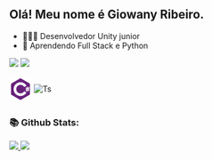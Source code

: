 
## Olá! Meu nome é Giowany Ribeiro.

 

 - 👨🏻‍💻 Desenvolvedor Unity junior
 - 🤖 Aprendendo Full Stack e Python

<div> 
<a href="https://www.linkedin.com/in/giowany-ribeiro-a9a5766a/" target="_blank"><img src="https://img.shields.io/badge/-LinkedIn-%230077B5?style=for-the-badge&logo=linkedin&logoColor=white" target="_blank"></a> 
  <a href = "mailto:giowany_100@hotmail.com"><img src="https://img.shields.io/badge/-Gmail-%23333?style=for-the-badge&logo=gmail&logoColor=white" target="_blank"></a>
</div>

<div style="display: inline_block"><br>
  <img align="center" alt="Js" height="40" width="40" src="https://raw.githubusercontent.com/devicons/devicon/master/icons/csharp/csharp-plain.svg">
  <img align="center" alt="Ts" height="40" width="40" src="https://github.com/halak/unity-editor-icons/blob/master/icons/small/UnityLogo.png?raw=true">
 <!-- <img align="center" alt="React" height="30" width="40" src="">
  <img align="center" alt="HTML" height="30" width="40" src="">
  <img align="center" alt="CSS" height="30" width="40" src="">
  <img align="center" alt="Python" height="30" width="40" src=""> -->
</div> 

##

<h3> 📚 Github Stats: <br></h3>
  
<div>
  <a href="[https://github.com/giowany](https://github.com/giowany)"> 
  <img height="170em" src="https://github-readme-stats.vercel.app/api?username=giowany&show_icons=true&theme=dark&include_all_commits=true&count_private=true"/>
  <img height="150em" src="https://github-readme-stats.vercel.app/api/top-langs/?username=giowany&layout=compact&langs_count=16&theme=dark"/>
</div>
